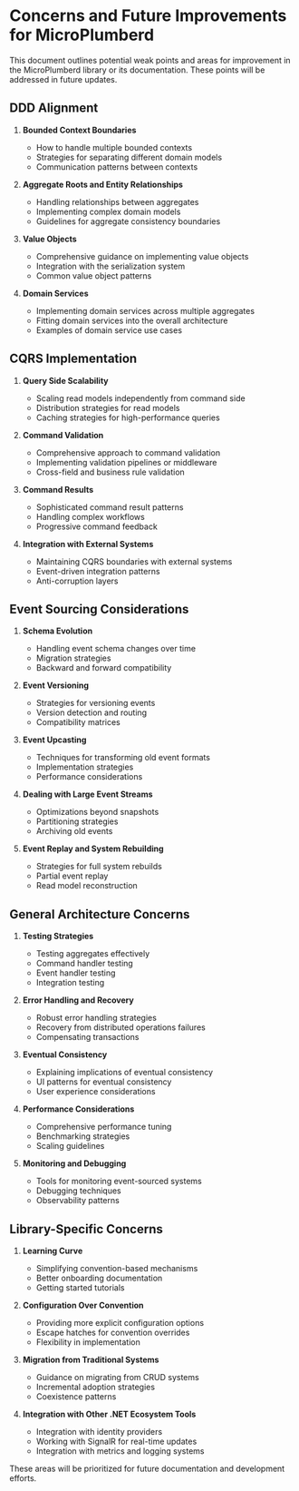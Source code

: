 # Concerns and Future Improvements for MicroPlumberd

This document outlines potential weak points and areas for improvement in the MicroPlumberd library or its documentation. These points will be addressed in future updates.

## DDD Alignment

1. **Bounded Context Boundaries**
   - How to handle multiple bounded contexts
   - Strategies for separating different domain models
   - Communication patterns between contexts

2. **Aggregate Roots and Entity Relationships**
   - Handling relationships between aggregates
   - Implementing complex domain models
   - Guidelines for aggregate consistency boundaries

3. **Value Objects**
   - Comprehensive guidance on implementing value objects
   - Integration with the serialization system
   - Common value object patterns

4. **Domain Services**
   - Implementing domain services across multiple aggregates
   - Fitting domain services into the overall architecture
   - Examples of domain service use cases

## CQRS Implementation

1. **Query Side Scalability**
   - Scaling read models independently from command side
   - Distribution strategies for read models
   - Caching strategies for high-performance queries

2. **Command Validation**
   - Comprehensive approach to command validation
   - Implementing validation pipelines or middleware
   - Cross-field and business rule validation

3. **Command Results**
   - Sophisticated command result patterns
   - Handling complex workflows
   - Progressive command feedback

4. **Integration with External Systems**
   - Maintaining CQRS boundaries with external systems
   - Event-driven integration patterns
   - Anti-corruption layers

## Event Sourcing Considerations

1. **Schema Evolution**
   - Handling event schema changes over time
   - Migration strategies
   - Backward and forward compatibility

2. **Event Versioning**
   - Strategies for versioning events
   - Version detection and routing
   - Compatibility matrices

3. **Event Upcasting**
   - Techniques for transforming old event formats
   - Implementation strategies
   - Performance considerations

4. **Dealing with Large Event Streams**
   - Optimizations beyond snapshots
   - Partitioning strategies
   - Archiving old events

5. **Event Replay and System Rebuilding**
   - Strategies for full system rebuilds
   - Partial event replay
   - Read model reconstruction

## General Architecture Concerns

1. **Testing Strategies**
   - Testing aggregates effectively
   - Command handler testing
   - Event handler testing
   - Integration testing

2. **Error Handling and Recovery**
   - Robust error handling strategies
   - Recovery from distributed operations failures
   - Compensating transactions

3. **Eventual Consistency**
   - Explaining implications of eventual consistency
   - UI patterns for eventual consistency
   - User experience considerations

4. **Performance Considerations**
   - Comprehensive performance tuning
   - Benchmarking strategies
   - Scaling guidelines

5. **Monitoring and Debugging**
   - Tools for monitoring event-sourced systems
   - Debugging techniques
   - Observability patterns

## Library-Specific Concerns

1. **Learning Curve**
   - Simplifying convention-based mechanisms
   - Better onboarding documentation
   - Getting started tutorials

2. **Configuration Over Convention**
   - Providing more explicit configuration options
   - Escape hatches for convention overrides
   - Flexibility in implementation

3. **Migration from Traditional Systems**
   - Guidance on migrating from CRUD systems
   - Incremental adoption strategies
   - Coexistence patterns

4. **Integration with Other .NET Ecosystem Tools**
   - Integration with identity providers
   - Working with SignalR for real-time updates
   - Integration with metrics and logging systems

These areas will be prioritized for future documentation and development efforts.